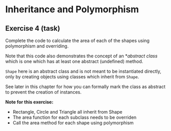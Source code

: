 # Inheritance and Polymorphism

## Exercise 4 (task)



Complete the code to calculate the area of each of the shapes using polymorphism and overriding.

Note that this code also demonstrates the concept of an \*_abstract class_ which is one which has at least one abstract (undefined) method.

`Shape` here is an abstract class and is not meant to be instantiated directly, only by creating objects using classes which inherit from `Shape`.

See later in this chapter for how you can formally mark the class as abstract to prevent the creation of instances.

**Note for this exercise:**

- Rectangle, Circle and Triangle all inherit from Shape
- The area function for each subclass needs to be overriden
- Call the area method for each shape using polymorphism
